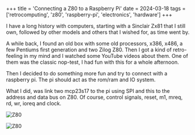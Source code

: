 +++
title = 'Connecting a Z80 to a Raspberry Pi'
date = 2024-03-18
tags = ['retrocomputing', 'z80', 'raspberry-pi', 'electronics', 'hardware']
+++

I have a long history with computers, starting with a Sinclair Zx81 that I still own, followed by other models and others that I wished for, as time went by.  

A while back, I found an old box with some old processors, x386, x486, a few Pentiums first generation and two Zilog Z80. Then I got a kind of retro-feeling in my mind and I watched some YouTube videos about them. One of them was the classic nop-test, I had fun with this for a whole afternoon.  

Then I decided to do something more fun and try to connect with a raspberry pi. The pi should act as the rom/ram and IO system.

What I did, was link two mcp23s17 to the pi using SPI and this to the address and data bus on Z80. Of course, control signals, reset, m1, mreq, rd, wr, ioreq and clock. 

![Z80](https://imgur.com/EcnI9iM.jpg)

![Z80](https://imgur.com/MfumTF3.jpg)

